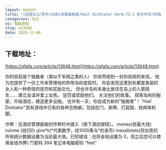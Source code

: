 ```yaml
---
layout: mypost
title: "[经营SLG/官中/动态]冰雹独裁者/Hail Dicktator Ver0.73.1 官方中文+存档"
categories: SLG
os: 电脑游戏
slug: a13648
date: 2024-11-06
---
```


## 下载地址：

[https://qfafa.com/article/13648.html](https://qfafa.com/article/13648.html)

你的叔叔是个独裁者（类似于军阀之类的人）
你突然收到一封你叔叔的来信。
他为您提供了一份工作来管理他的热带岛屿度假村。
你会发现这里到处都是美丽的女人和一种奇怪的惩罚和奖励文化。
但也许岛屿本身比居住在岛上的人更陌生……
建立友谊并爱上女孩。 惩罚或奖励他们。 关注他们的故事。
探索岛屿的秘密，升级酒店，建造更多设施。
也许有一天，你会成为新的“独裁者”！
“Hail Dicktator”具有游戏中已有的各种恋物癖，包括肛门、束缚、打屁股、挠痒痒和脚。

作弊：在酒店管理面板的作弊栏中键入（按下酒店按钮）。
money(给最大钱)
ruinme (钱归0)
give\*k(\*代表数字，给1000乘与\*的金币)
maxallstats(将女孩的所有统计数据设置为当前最大值。已知错误：也将金钱设置为 0，但之后您可以使用金钱作弊)
门密码 394
笔记本电脑密码 “feet”